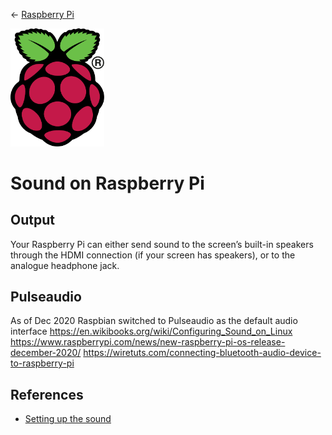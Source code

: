 ← [Raspberry Pi](../../README.md)

<a href="../../README.md"><img width="150" src="../../assets/img/RPi-Logo-Reg-SCREEN.webp"></a>

# Sound on Raspberry Pi



## Output

Your Raspberry Pi can either send sound to the screen’s built-in speakers through the HDMI connection (if your screen has speakers), or to the analogue headphone jack.





## Pulseaudio

As of Dec 2020 Raspbian switched to Pulseaudio as the default audio interface
https://en.wikibooks.org/wiki/Configuring_Sound_on_Linux
https://www.raspberrypi.com/news/new-raspberry-pi-os-release-december-2020/
https://wiretuts.com/connecting-bluetooth-audio-device-to-raspberry-pi









## References

- [Setting up the sound](https://projects.raspberrypi.org/en/projects/raspberry-pi-using/4)
